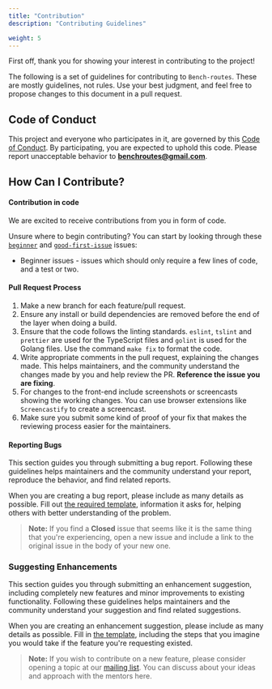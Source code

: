 ```yaml
---
title: "Contribution"
description: "Contributing Guidelines"

weight: 5
---
```


First off, thank you for showing your interest in contributing to the project!

The following is a set of guidelines for contributing to `Bench-routes`. These are mostly guidelines, not rules.
Use your best judgment, and feel free to propose changes to this document in a pull request.

## Code of Conduct

This project and everyone who participates in it, are governed by this [Code of Conduct](https://github.com/bench-routes/bench-routes/blob/master/CODE_OF_CONDUCT.md).
By participating, you are expected to uphold this code. Please report unacceptable behavior to [**benchroutes@gmail.com**](mailto:benchroutes@gmail.com).

## How Can I Contribute?

#### Contribution in code

We are excited to receive contributions from you in form of code.

Unsure where to begin contributing? You can start by looking through these [`beginner`](https://github.com/bench-routes/bench-routes/issues?q=is%3Aissue+is%3Aopen+label%3Afeature) and [`good-first-issue`](https://github.com/bench-routes/bench-routes/issues?q=is%3Aissue+is%3Aopen+label%3A%22good+first+issue%22) issues:

- Beginner issues - issues which should only require a few lines of code, and a test or two.

#### Pull Request Process

1. Make a new branch for each feature/pull request.
2. Ensure any install or build dependencies are removed before the end of the layer when doing a build.
3. Ensure that the code follows the linting standards. `eslint`, `tslint` and `prettier` are used for the TypeScript files and `golint` is used for the Golang files. Use the command `make fix` to format the code.
4. Write appropriate comments in the pull request, explaining the changes made. This helps maintainers, and the community understand the changes made by you and help review the PR. **Reference the issue you are fixing**.
5. For changes to the front-end include screenshots or screencasts showing the working changes. You can use browser extensions like `Screencastify` to create a screencast.
6. Make sure you submit some kind of proof of your fix that makes the reviewing process easier for the maintainers.

#### Reporting Bugs

This section guides you through submitting a bug report. Following these guidelines helps maintainers and the community
understand your report, reproduce the behavior, and find related reports.

When you are creating a bug report, please include as many details as possible. Fill out
[the required template](https://github.com/bench-routes/bench-routes/blob/master/.github/ISSUE_TEMPLATE/bug_report.md),
information it asks for, helping others with better understanding of the problem.

> **Note:** If you find a **Closed** issue that seems like it is the same thing that you're experiencing, open a new issue and include a link to the original issue in the body of your new one.

### Suggesting Enhancements

This section guides you through submitting an enhancement suggestion, including completely new features and minor improvements to existing functionality. Following these guidelines helps maintainers and the community understand your suggestion and find related suggestions.

When you are creating an enhancement suggestion, please include as many details as possible. Fill in [the template](https://github.com/bench-routes/bench-routes/blob/master/.github/ISSUE_TEMPLATE/feature_request.md), including the steps that you imagine you would take if the feature you're requesting existed.

> **Note:** If you wish to contribute on a new feature, please consider opening a topic at our [mailing list](https://groups.google.com/forum/#!forum/bench-routes-discussion). You can discuss about your ideas and approach with the mentors here.
